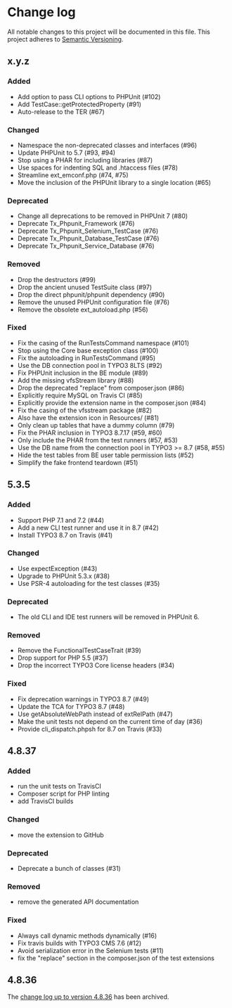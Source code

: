# Change log

All notable changes to this project will be documented in this file.
This project adheres to [Semantic Versioning](https://semver.org/).

## x.y.z

### Added
- Add option to pass CLI options to PHPUnit (#102)
- Add TestCase::getProtectedProperty (#91)
- Auto-release to the TER (#67)

### Changed
- Namespace the non-deprecated classes and interfaces (#96)
- Update PHPUnit to 5.7 (#93, #94)
- Stop using a PHAR for including libraries (#87)
- Use spaces for indenting SQL and .htaccess files (#78)
- Streamline ext_emconf.php (#74, #75)
- Move the inclusion of the PHPUnit library to a single location (#65)

### Deprecated
- Change all deprecations to be removed in PHPUnit 7 (#80)
- Deprecate Tx_Phpunit_Framework (#76)
- Deprecate Tx_Phpunit_Selenium_TestCase (#76)
- Deprecate Tx_Phpunit_Database_TestCase (#76)
- Deprecate Tx_Phpunit_Service_Database (#76)

### Removed
- Drop the destructors (#99)
- Drop the ancient unused TestSuite class (#97)
- Drop the direct phpunit/phpunit dependency (#90)
- Remove the unused PHPUnit configuration file (#76)
- Remove the obsolete ext_autoload.php (#56)

### Fixed
- Fix the casing of the RunTestsCommand namespace (#101)
- Stop using the Core base exception class (#100)
- Fix the autoloading in RunTestsCommand (#95)
- Use the DB connection pool in TYPO3 8LTS (#92)
- Fix PHPUnit inclusion in the BE module (#89)
- Add the missing vfsStream library (#88)
- Drop the deprecated "replace" from composer.json (#86)
- Explicitly require MySQL on Travis CI (#85)
- Explicitly provide the extension name in the composer.json (#84)
- Fix the casing of the vfsstream package (#82)
- Also have the extension icon in Resources/ (#81)
- Only clean up tables that have a dummy column (#79)
- Fix the PHAR inclusion in TYPO3 8.7.17 (#59, #60)
- Only include the PHAR from the test runners (#57, #53)
- Use the DB name from the connection pool in TYPO3 >= 8.7 (#58, #55)
- Hide the test tables from BE user table permission lists (#52)
- Simplify the fake frontend teardown (#51)

## 5.3.5

### Added
- Support PHP 7.1 and 7.2 (#44)
- Add a new CLI test runner and use it in 8.7 (#42)
- Install TYPO3 8.7 on Travis (#41)

### Changed
- Use expectException (#43)
- Upgrade to PHPUnit 5.3.x (#38)
- Use PSR-4 autoloading for the test classes (#35)

### Deprecated
- The old CLI and IDE test runners will be removed in PHPUnit 6.

### Removed
- Remove the FunctionalTestCaseTrait (#39)
- Drop support for PHP 5.5 (#37)
- Drop the incorrect TYPO3 Core license headers (#34)

### Fixed
- Fix deprecation warnings in TYPO3 8.7 (#49)
- Update the TCA for TYPO3 8.7 (#48)
- Use getAbsoluteWebPath instead of extRelPath (#47)
- Make the unit tests not depend on the current time of day (#36)
- Provide cli_dispatch.phpsh for 8.7 on Travis (#33)

## 4.8.37

### Added
- run the unit tests on TravisCI
- Composer script for PHP linting
- add TravisCI builds

### Changed
- move the extension to GitHub

### Deprecated
- Deprecate a bunch of classes (#31)

### Removed
- remove the generated API documentation

### Fixed
- Always call dynamic methods dynamically (#16)
- Fix travis builds with TYPO3 CMS 7.6 (#12)
- Avoid serialization error in the Selenium tests (#11)
- fix the "replace" section in the composer.json of the test extensions

## 4.8.36

The [change log up to version 4.8.36](Documentation/changelog-archive.txt)
has been archived.
